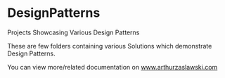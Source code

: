 # DesignPatterns
Projects Showcasing Various Design Patterns

These are few folders containing various Solutions which demonstrate Design Patterns.

You can view more/related documentation on www.arthurzaslawski.com
